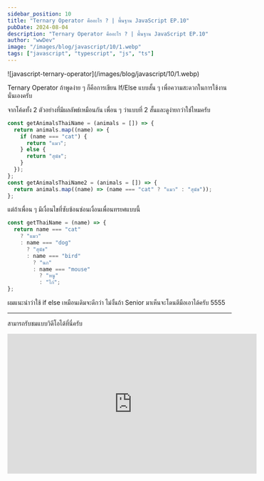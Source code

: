 ```yaml
---
sidebar_position: 10
title: "Ternary Operator คืออะไร ? | พื้นฐาน JavaScript EP.10"
pubDate: 2024-08-04
description: "Ternary Operator คืออะไร ? | พื้นฐาน JavaScript EP.10"
author: "wwDev"
image: "/images/blog/javascript/10/1.webp"
tags: ["javascript", "typescript", "js", "ts"]
---
```


<div class="coverWrapper">
![javascript-ternary-operator](/images/blog/javascript/10/1.webp)
</div>

Ternary Operator ถ้าพูดง่าย ๆ ก็คือการเขียน If/Else แบบสั้น ๆ เพื่อความสะดวกในการใช้งานนั่นเองครับ

จากโค้ดทั้ง 2 ตัวอย่างที่มีผลลัพธ์เหมือนกัน เพื่อน ๆ ว่าแบบที่ 2 สั้นและดูง่ายกว่าใช่ไหมครับ

```javascript
const getAnimalsThaiName = (animals = []) => {
  return animals.map((name) => {
    if (name === "cat") {
      return "แมว";
    } else {
      return "สุนัข";
    }
  });
};
const getAnimalsThaiName2 = (animals = []) => {
  return animals.map((name) => (name === "cat" ? "แมว" : "สุนัข"));
};
```

แต่ถ้าเพื่อน ๆ มีเงื่อนไขที่ซับซ้อนซ่อนเงื่อนเพื่อนทรยศแบบนี้

```javascript
const getThaiName = (name) => {
  return name === "cat"
    ? "แมว"
    : name === "dog"
      ? "สุนัข"
      : name === "bird"
        ? "นก"
        : name === "mouse"
          ? "หนู"
          : "ไก่";
};
```

ผมแนะนำว่าใช้ if else เหมือนเดิมจะดีกว่า ไม่งั้นถ้า Senior มาเห็นจะโดนตีมือเอาได้ครับ 5555

---

สามารถรับชมแบบวิดีโอได้ที่นี่ครับ

<div class="videoWrapper">
<iframe width="560" height="315" src="https://www.youtube.com/embed/EmqVqeGUrRw?si=U2IJUYP__fLLCLfB" title="YouTube video player" frameborder="0" allow="accelerometer; autoplay; clipboard-write; encrypted-media; gyroscope; picture-in-picture; web-share" referrerpolicy="strict-origin-when-cross-origin" allowfullscreen></iframe>
</div>
